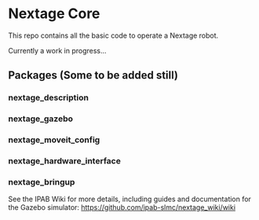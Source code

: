 # Nextage Core

This repo contains all the basic code to operate a Nextage robot.

Currently a work in progress...


## Packages (Some to be added still)

### nextage_description

### nextage_gazebo

### nextage_moveit_config

### nextage_hardware_interface

### nextage_bringup


See the IPAB Wiki for more details, including guides and documentation for the Gazebo simulator: https://github.com/ipab-slmc/nextage_wiki/wiki
